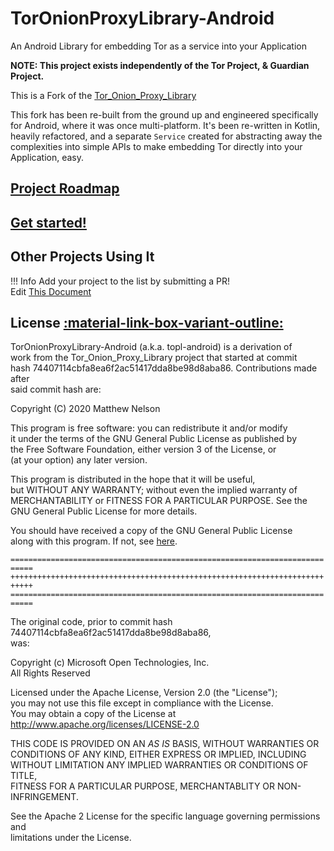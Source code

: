 # TorOnionProxyLibrary-Android
An Android Library for embedding Tor as a service into your Application

**NOTE: This project exists independently of the Tor Project, & Guardian Project.**  

This is a Fork of the <a href="https://github.com/thaliproject/Tor_Onion_Proxy_Library" target="_blank">Tor_Onion_Proxy_Library</a>  

This fork has been re-built from the ground up and engineered specifically for Android, where
it was once multi-platform. It's been re-written in Kotlin, heavily refactored, and a separate
`Service` created for abstracting away the complexities into simple APIs to make embedding Tor
directly into your Application, easy.

## [Project Roadmap](roadmap.md)

## [Get started!](get_started.md)

## Other Projects Using It
<!-- Example (copy between the brackets [] below): -->
<!-- [- <a href="https://your.project.website.com" target="_blank">Your Project's Name</a>] -->

!!! Info
    Add your project to the list by submitting a PR!  
    Edit <a href="https://github.com/05nelsonm/TorOnionProxyLibrary-Android/blob/master/docs/index.md" target="_blank">This Document</a>

## License <a href="https://github.com/05nelsonm/TorOnionProxyLibrary-Android/blob/master/LICENSE" target="_blank">:material-link-box-variant-outline:</a>

TorOnionProxyLibrary-Android (a.k.a. topl-android) is a derivation of  
work from the Tor_Onion_Proxy_Library project that started at commit  
hash 74407114cbfa8ea6f2ac51417dda8be98d8aba86. Contributions made after  
said commit hash are:  

Copyright (C) 2020 Matthew Nelson  

This program is free software: you can redistribute it and/or modify  
it under the terms of the GNU General Public License as published by  
the Free Software Foundation, either version 3 of the License, or  
(at your option) any later version.  

This program is distributed in the hope that it will be useful,  
but WITHOUT ANY WARRANTY; without even the implied warranty of  
MERCHANTABILITY or FITNESS FOR A PARTICULAR PURPOSE.  See the  
GNU General Public License for more details.  

You should have received a copy of the GNU General Public License  
along with this program.  If not, see <a href="https://www.gnu.org/licenses/gpl-3.0.html" target="_blank">here</a>.  

`===========================================================================`  
`+++++++++++++++++++++++++++++++++++++++++++++++++++++++++++++++++++++++++++`  
`===========================================================================`  

The original code, prior to commit hash 74407114cbfa8ea6f2ac51417dda8be98d8aba86,  
was:  

Copyright (c) Microsoft Open Technologies, Inc.  
All Rights Reserved  

Licensed under the Apache License, Version 2.0 (the "License");  
you may not use this file except in compliance with the License.  
You may obtain a copy of the License at http://www.apache.org/licenses/LICENSE-2.0  

THIS CODE IS PROVIDED ON AN *AS IS* BASIS, WITHOUT WARRANTIES OR  
CONDITIONS OF ANY KIND, EITHER EXPRESS OR IMPLIED, INCLUDING  
WITHOUT LIMITATION ANY IMPLIED WARRANTIES OR CONDITIONS OF TITLE,  
FITNESS FOR A PARTICULAR PURPOSE, MERCHANTABLITY OR NON-INFRINGEMENT.  

See the Apache 2 License for the specific language governing permissions and  
limitations under the License.  
